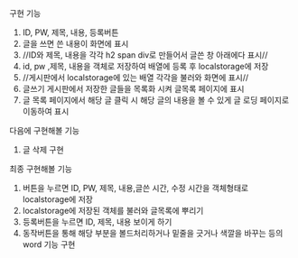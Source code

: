 구현 기능

1. ID, PW, 제목, 내용, 등록버튼
2. 글을 쓰면 쓴 내용이 화면에 표시
3. //ID와 제목, 내용을 각각 h2 span div로 만들어서 글쓴 창 아래에다 표시//
4. id, pw ,제목, 내용을 객체로 저장하여 배열에 등록 후 localstorage에 저장
5. //게시판에서 localstorage에 있는 배열 각각을 불러와 화면에 표시//
6. 글쓰기 게시판에서 저장한 글들을 목록화 시켜 글목록 페이지에 표시
7. 글 목록 페이지에서 해당 글 클릭 시 해당 글의 내용을 볼 수 있게 글 로딩 페이지로 이동하여 표시

다음에 구현해볼 기능

1. 글 삭제 구현

최종 구현해볼 기능

1. 버튼을 누르면 ID, PW, 제목, 내용,글쓴 시간, 수정 시간을 객체형태로 localstorage에 저장
2. localstorage에 저장된 객체를 불러와 글목록에 뿌리기
3. 등록버튼을 누르면 ID, 제목, 내용 보이게 하기
4. 동작버튼을 통해 해당 부분을 볼드처리하거나 밑줄을 긋거나 색깔을 바꾸는 등의 word 기능 구현
